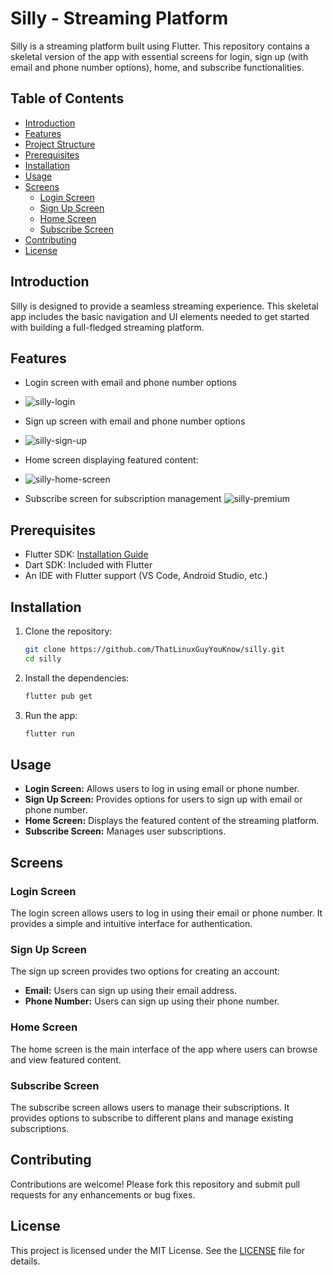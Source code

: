 

# Silly - Streaming Platform

Silly is a streaming platform built using Flutter. This repository contains a skeletal version of the app with essential screens for login, sign up (with email and phone number options), home, and subscribe functionalities.

## Table of Contents
- [Introduction](#introduction)
- [Features](#features)
- [Project Structure](#project-structure)
- [Prerequisites](#prerequisites)
- [Installation](#installation)
- [Usage](#usage)
- [Screens](#screens)
  - [Login Screen](#login-screen)
  - [Sign Up Screen](#sign-up-screen)
  - [Home Screen](#home-screen)
  - [Subscribe Screen](#subscribe-screen)
- [Contributing](#contributing)
- [License](#license)

## Introduction
Silly is designed to provide a seamless streaming experience. This skeletal app includes the basic navigation and UI elements needed to get started with building a full-fledged streaming platform.

## Features
- Login screen with email and phone number options
- ![silly-login](https://github.com/ThatLinuxGuyYouKnow/SkeletalStreamingApp/assets/92615787/535ee7f9-c6b7-434f-8cbe-d69cf2081000)

- Sign up screen with email and phone number options
- ![silly-sign-up](https://github.com/ThatLinuxGuyYouKnow/SkeletalStreamingApp/assets/92615787/f5cf054f-a065-442d-bc4d-e53dda694996)

- Home screen displaying featured content:
- ![silly-home-screen](https://github.com/ThatLinuxGuyYouKnow/SkeletalStreamingApp/assets/92615787/433ec923-e57e-4155-859b-7e64e7951ab5)

- Subscribe screen for subscription management
![silly-premium](https://github.com/ThatLinuxGuyYouKnow/SkeletalStreamingApp/assets/92615787/dac56840-a186-4906-afed-e375576d9e41)


## Prerequisites
- Flutter SDK: [Installation Guide](https://flutter.dev/docs/get-started/install)
- Dart SDK: Included with Flutter
- An IDE with Flutter support (VS Code, Android Studio, etc.)

## Installation
1. Clone the repository:
    ```bash
    git clone https://github.com/ThatLinuxGuyYouKnow/silly.git
    cd silly
    ```

2. Install the dependencies:
    ```bash
    flutter pub get
    ```

3. Run the app:
    ```bash
    flutter run
    ```

## Usage
- **Login Screen:** Allows users to log in using email or phone number.
- **Sign Up Screen:** Provides options for users to sign up with email or phone number.
- **Home Screen:** Displays the featured content of the streaming platform.
- **Subscribe Screen:** Manages user subscriptions.

## Screens

### Login Screen
The login screen allows users to log in using their email or phone number. It provides a simple and intuitive interface for authentication.

### Sign Up Screen
The sign up screen provides two options for creating an account:
- **Email:** Users can sign up using their email address.
- **Phone Number:** Users can sign up using their phone number.

### Home Screen
The home screen is the main interface of the app where users can browse and view featured content.

### Subscribe Screen
The subscribe screen allows users to manage their subscriptions. It provides options to subscribe to different plans and manage existing subscriptions.

## Contributing
Contributions are welcome! Please fork this repository and submit pull requests for any enhancements or bug fixes.

## License
This project is licensed under the MIT License. See the [LICENSE](LICENSE) file for details.
